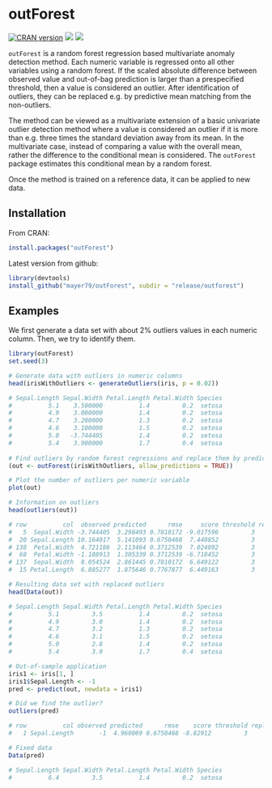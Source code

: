 # outForest

[![CRAN version](http://www.r-pkg.org/badges/version/outForest)](https://cran.r-project.org/package=outForest) [![](https://cranlogs.r-pkg.org/badges/outForest)](https://cran.r-project.org/package=outForest) [![](https://cranlogs.r-pkg.org/badges/grand-total/outForest?color=orange)](https://cran.r-project.org/package=outForest)

`outForest` is a random forest regression based multivariate anomaly detection method. Each numeric variable is regressed onto all other variables using a random forest. If the scaled absolute difference between observed value and out-of-bag prediction is larger than a prespecified threshold, then a value is considered an outlier. After identification of outliers, they can be replaced e.g. by predictive mean matching from the non-outliers.

The method can be viewed as a multivariate extension of a basic univariate outlier detection method where a value is considered an outlier if it is more than e.g. three times the standard deviation away from its mean. In the multivariate case, instead of comparing a value with the overall mean, rather the difference to the conditional mean is considered. The `outForest` package estimates this conditional mean by a random forest.

Once the method is trained on a reference data, it can be applied to new data.

## Installation
From CRAN:
``` r
install.packages("outForest")
```

Latest version from github:
``` r
library(devtools)
install_github("mayer79/outForest", subdir = "release/outforest")
```

## Examples

We first generate a data set with about 2% outliers values in each numeric column. Then, we try to identify them.

``` r
library(outForest)
set.seed(3)

# Generate data with outliers in numeric columns
head(irisWithOutliers <- generateOutliers(iris, p = 0.02))

# Sepal.Length Sepal.Width Petal.Length Petal.Width Species
#          5.1    3.500000          1.4         0.2  setosa
#          4.9    3.000000          1.4         0.2  setosa
#          4.7    3.200000          1.3         0.2  setosa
#          4.6    3.100000          1.5         0.2  setosa
#          5.0   -3.744405          1.4         0.2  setosa
#          5.4    3.900000          1.7         0.4  setosa
 
# Find outliers by random forest regressions and replace them by predictive mean matching
(out <- outForest(irisWithOutliers, allow_predictions = TRUE))

# Plot the number of outliers per numeric variable
plot(out)

# Information on outliers
head(outliers(out))

# row          col  observed predicted      rmse     score threshold replacement
#   5  Sepal.Width -3.744405  3.298493 0.7810172 -9.017596         3         2.8
#  20 Sepal.Length 10.164017  5.141093 0.6750468  7.440852         3         5.4
# 138  Petal.Width  4.721186  2.113464 0.3712539  7.024092         3         2.1
#  68  Petal.Width -1.188913  1.305339 0.3712539 -6.718452         3         1.2
# 137  Sepal.Width  8.054524  2.861445 0.7810172  6.649122         3         2.9
#  15 Petal.Length  6.885277  1.875646 0.7767877  6.449163         3         1.3

# Resulting data set with replaced outliers
head(Data(out))

# Sepal.Length Sepal.Width Petal.Length Petal.Width Species
#          5.1         3.5          1.4         0.2  setosa
#          4.9         3.0          1.4         0.2  setosa
#          4.7         3.2          1.3         0.2  setosa
#          4.6         3.1          1.5         0.2  setosa
#          5.0         2.8          1.4         0.2  setosa
#          5.4         3.9          1.7         0.4  setosa

# Out-of-sample application
iris1 <- iris[1, ]
iris1$Sepal.Length <- -1
pred <- predict(out, newdata = iris1)

# Did we find the outlier?
outliers(pred)

# row          col observed predicted      rmse    score threshold replacement
#   1 Sepal.Length       -1  4.960069 0.6750468 -8.82912         3         6.4

# Fixed data
Data(pred)

# Sepal.Length Sepal.Width Petal.Length Petal.Width Species
#          6.4         3.5          1.4         0.2  setosa
```

